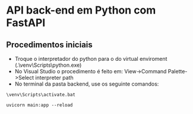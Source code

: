 # API back-end em Python com FastAPI

## Procedimentos iniciais
* Troque o interpretador do python para o do virtual enviroment (.\venv\Scripts\python.exe)
* No Visual Studio o procedimento é feito em: View->Command Palette->Select interpreter path
* No terminal da pasta backend, use os seguinte comandos:
```
\venv\Scripts\activate.bat
```
```
uvicorn main:app --reload
```
